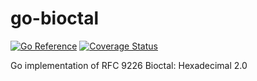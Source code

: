 # go-bioctal

[![Go Reference](https://pkg.go.dev/badge/github.com/shogo82148/go-bioctal.svg)](https://pkg.go.dev/github.com/shogo82148/go-bioctal)
[![Coverage Status](https://coveralls.io/repos/github/shogo82148/go-bioctal/badge.svg?branch=main)](https://coveralls.io/github/shogo82148/go-bioctal?branch=main)

Go implementation of RFC 9226 Bioctal: Hexadecimal 2.0
